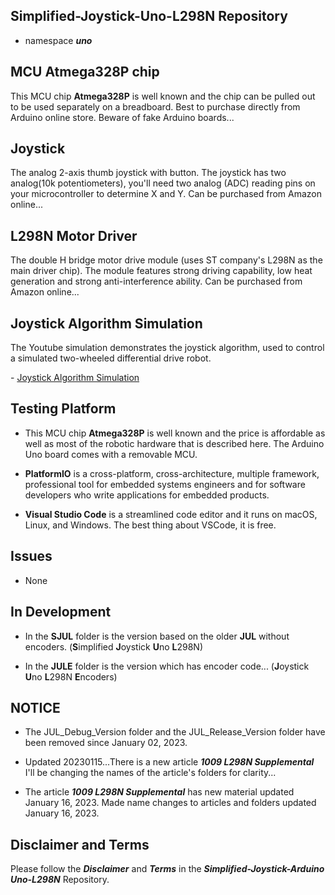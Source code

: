 ## Simplified-Joystick-Uno-L298N Repository

- namespace ***uno***

## MCU Atmega328P chip 

This MCU chip **Atmega328P** is well known and the chip can be pulled out to be used separately on a breadboard. Best to purchase directly from Arduino online store. Beware of fake Arduino boards...

## Joystick 

The analog 2-axis thumb joystick with button. The joystick has two analog(10k potentiometers), you'll need two analog (ADC) reading pins on your microcontroller to determine X and Y. Can be purchased from Amazon online...

## L298N Motor Driver

The double H bridge motor drive module (uses ST company's L298N as the main driver chip). The module features strong driving capability, low heat generation and strong anti-interference ability. Can be purchased from Amazon online...

## Joystick Algorithm Simulation

The Youtube simulation demonstrates the joystick algorithm, used to control a simulated two-wheeled differential drive robot. 

<p align="left";>
- <a href="https://www.youtube.com/watch?v=maIHbdbDBwo&t=2s" target="_blank">Joystick Algorithm Simulation</a>
</p>

## Testing Platform

- This MCU chip **Atmega328P** is well known and the price is affordable as well as most of the robotic hardware that is described here. The Arduino Uno board comes with a removable MCU.

- **PlatformIO** is a cross-platform, cross-architecture, multiple framework, professional tool for embedded systems engineers and for software developers who write applications for embedded products. 

- **Visual Studio Code** is a streamlined code editor and it runs on macOS, Linux, and Windows. The best thing about VSCode, it is free.

## Issues

- None

## In Development

- In the **SJUL** folder is the version based on the older **JUL** without encoders. (**S**implified **J**oystick **U**no **L**298N)

- In the **JULE** folder is the version which has encoder code... (**J**oystick **U**no **L**298N **E**ncoders)

## NOTICE

- The JUL_Debug_Version folder and the JUL_Release_Version folder have been removed since January 02, 2023. 

- Updated 20230115...There is a new article ***1009 L298N Supplemental*** I'll be changing the names of the article's folders for clarity...

- The article ***1009 L298N Supplemental*** has new material updated January 16, 2023. Made name changes to articles and folders updated January 16, 2023.

## Disclaimer and Terms

Please follow the ***Disclaimer*** and ***Terms*** in the ***Simplified-Joystick-Arduino Uno-L298N*** Repository.
   
